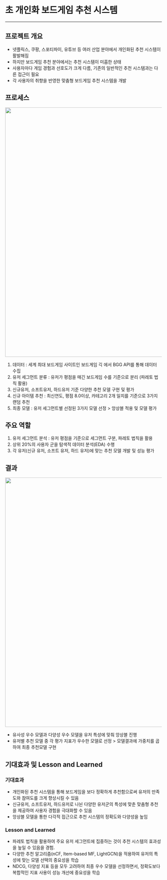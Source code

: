 # 초 개인화 보드게임 추천 시스템
----------------------------
## 프로젝트 개요
- 넷플릭스, 쿠팡, 스포티파이, 유튜브 등 여러 산업 분야에서 개인화된 추천 시스템이 활발해짐
- 하지만 보드게임 추천 분야에서는 추천 시스템이 미흡한 상태
- 사용자마다 게임 경험과 선호도가 크게 다름, 기존의 일반적인 추천 시스템과는 다른 접근이 필요
- 각 사용자의 취향을 반영한 맞춤형 보드게임 추천 시스템을 개발

## 프로세스

<img src="https://github.com/user-attachments/assets/37184eae-f974-482b-8e3e-56a5f1148c8c" width="800">

1. 데이터 : 세계 최대 보드게임 사이트인 보드게임 긱 에서 BGG API를 통해 데이터 수집
2. 유저 세그먼트 분류 : 유저가 평점을 매긴 보드게임 수를 기준으로 분리 (파레토 법칙 활용)
3. 신규유저, 소프트유저, 하드유저 기준 다양한 추천 모델 구현 및 평가
4. 신규 아이템 추천 : 최신연도, 평점 8.0이상, 카테고리 2개 일치를 기준으로 3가지 랜덤 추천
5. 최종 모델 : 유저 세그먼트별 선정된 3가지 모델 선정 > 앙상블 적용 및 모델 평가

## 주요 역할
1. 유저 세그먼트 분석 : 유저 평점을 기준으로 세그먼트 구분, 파레토 법칙을 활용
2. 상위 20%의 사용자 군을 탐색적 데이터 분석(EDA) 수행
3. 각 유저(신규 유저, 소프트 유저, 하드 유저)에 맞는 추천 모델 개발 및 성능 평가

## 결과

<img src="https://github.com/user-attachments/assets/c1988e23-c366-411a-8341-ee904630525d" width="800">

- 유사성 우수 모델과 다양성 우수 모델을 유저 특성에 맞춰 앙상블 진행
- 유저별 추천 모델 중 각 평가 지표가 우수한 모델로 선정 > 모델결과에 가중치를 곱하여 최종 추천모델 구현

## 기대효과 및 Lesson and Learned

### 기대효과
- 개인화된 추천 시스템을 통해 보드게임을 보다 정확하게 추천함으로써 유저의 만족도와 참여도를 크게 향상시킬 수 있음
- 신규유저, 소프트유저, 하드유저로 나뉜 다양한 유저군의 특성에 맞춘 맞춤형 추천을 제공하여 사용자 경험을 극대화할 수 있음
- 앙상블 모델을 통한 다각적 접근으로 추천 시스템의 정확도와 다양성을 높임

### Lesson and Learned
- 파레토 법칙을 활용하여 주요 유저 세그먼트에 집중하는 것이 추천 시스템의 효과성을 높일 수 있음을 경험.
- 다양한 추천 알고리즘(nCF, Item-based MF, LightGCN)을 적용하여 유저의 특성에 맞는 모델 선택의 중요성을 학습
- NDCG, 다양성 지표 등을 모두 고려하여 최종 우수 모델을 선정하면서, 정확도보다 복합적인 지표 사용이 성능 개선에 중요성을 학습
